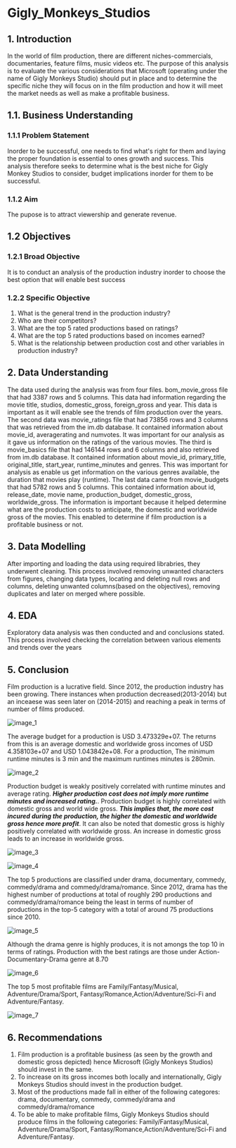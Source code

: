 # Gigly_Monkeys_Studios



## 1. Introduction
In the world of film production, there are different niches-commercials, documentaries, feature films, music videos etc. The purpose of this analysis is to evaluate the various considerations that Microsoft (operating under the name of Gigly Monkeys Studio) should put in place and  to determine the specific niche they will focus on in the film production and how it will meet the market needs as well as make a profitable business.

## 1.1. Business Understanding
### 1.1.1 Problem Statement
Inorder to be successful, one needs to find what's right for them and laying the proper foundation is essential to ones growth and success. This analysis therefore seeks to determine what is the best niche for Gigly Monkey Studios to consider, budget implications inorder for them to be successful.
### 1.1.2 Aim
The pupose is to attract viewership and generate revenue.
## 1.2 Objectives
### 1.2.1 Broad Objective
It is to conduct an analysis of the production industry inorder to choose the best option that will enable best success

### 1.2.2 Specific Objective
1. What is the general trend in the production industry?
2. Who are their competitors? 
3. What are the top 5 rated productions based on ratings? 
4. What are the top 5 rated productions based on incomes earned? 
5. What is the relationship between production cost and other variables in production industry?

## 2. Data Understanding
The data used during the analysis was from four files. bom_movie_gross file that had 3387 rows and 5 columns. This data had information regarding the movie title, studios, domestic_gross, foreign_gross and year. This data is important as it will enable see the trends of film production over the years. The second data was movie_ratings file that had 73856 rows and 3 columns that was retrieved from the im.db database. It contained information about movie_id,	averagerating and numvotes. It was important for our analysis as it gave us information on the ratings of the various movies. The third is movie_basics file that had 146144 rows and 6 columns and also retrieved from im.db database. It contained information about movie_id, primary_title, original_title, start_year, runtime_minutes and	genres. This was important for analysis as enable us get information on the various genres available, the duration that movies play (runtime). The last data came from movie_budgets that had 5782 rows and 5 columns. This contained information about id, release_date,	movie name, production_budget, domestic_gross, worldwide_gross. The information is important because it helped determine what are the production costs to anticipate, the domestic and worldwide gross of the movies. This enabled to determine if film production is a profitable business or not.

## 3. Data Modelling
After importing and loading the data using required librabries, they underwent cleaning. This process involved removing unwanted characters from figures, changing data types, locating and deleting null rows and columns, deleting unwanted columns(based on the objectives), removing duplicates and later on merged where possible. 

## 4. EDA
Exploratory data analysis was then conducted and and conclusions stated. This process involved checking the correlation between various elements and trends over the years 


## 5. Conclusion
Film production is a lucrative field. Since 2012, the production industry has been growing. There instances when production decreased(2013-2014) but an inceaese was seen later on (2014-2015) and reaching a peak in terms of number of films produced. 

![image_1](https://user-images.githubusercontent.com/115950739/203285150-c3e308a5-1a2b-4ef3-9763-f1d4da090033.png)


The average budget for a production is USD 3.473329e+07. The returns from this is an average domestic and worldwide gross incomes of USD 4.358103e+07 and USD 1.043842e+08. For a production, The minimum runtime minutes is 3 min and the maximum runtimes minutes is 280min. 

![image_2](https://user-images.githubusercontent.com/115950739/203285226-e1b0664d-42f1-4f02-83ac-b98b5ab1d71a.png)

Production budget is weakly positively correlated with runtime minutes and average rating. ***Higher production cost does not imply more runtime minutes and increased rating.***. Production budget is highly correlated with domestic gross and world wide gross. ***This implies that, the more cost incured during the production, the higher the domestic and worldwide gross hence more profit***. It can also be noted that domestic gross is highly positively correlated with worldwide gross. An increase in domestic gross leads to an increase in worldwide gross. 

![image_3](https://user-images.githubusercontent.com/115950739/203285289-ae91e18c-f423-4ba5-a4f3-176b519568b3.png)

![image_4](https://user-images.githubusercontent.com/115950739/203285342-32aeaaa4-4176-4316-beb7-4110067492d9.png)

The top 5 productions are classified under drama, documentary, commedy, commedy/drama and commedy/drama/romance. Since 2012, drama has the highest number of productions at total of roughly 290 productions and  commedy/drama/romance being the least in terms of number of productions in the top-5 category with a total of around 75 productions since 2010.  

![image_5](https://user-images.githubusercontent.com/115950739/203285451-8fd527aa-a067-4df9-973a-df3e74dc71d5.png)


Although the drama genre is highly produces, it is not amongs the top 10 in terms of ratings. Production with the best ratings are those under Action-Documentary-Drama genre at 8.70 

![image_6](https://user-images.githubusercontent.com/115950739/203285476-530ba60f-8d5a-48ea-976e-49375ba16c92.png)


The top 5 most profitable films are Family/Fantasy/Musical, Adventure/Drama/Sport, Fantasy/Romance,Action/Adventure/Sci-Fi and Adventure/Fantasy. 

![image_7](https://user-images.githubusercontent.com/115950739/203285541-8d33daf0-7411-4387-9b94-9eaecd74b455.png)

## 6. Recommendations
1. Film production is a profitable business (as seen by the growth and domestic gross depicted) hence Microsoft (Gigly Monkeys Studios) should invest in the same.
2. To increase on its gross incomes both locally and internationally, Gigly Monkeys Studios should invest in the production budget.
3. Most of the productions made fall in either of the following categores: drama, documentary, commedy, commedy/drama and commedy/drama/romance
4. To be able to make profitable films, Gigly Monkeys Studios should produce films in the following categories: Family/Fantasy/Musical, Adventure/Drama/Sport, Fantasy/Romance,Action/Adventure/Sci-Fi and Adventure/Fantasy.

